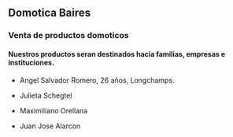 ## **Domotica Baires**

### Venta de productos domoticos 

#### Nuestros productos seran destinados hacia familias, empresas e instituciones.

- Angel Salvador Romero, 26 años, Longchamps.

- Julieta Schegtel

- Maximiliano Orellana

- Juan Jose Alarcon 



